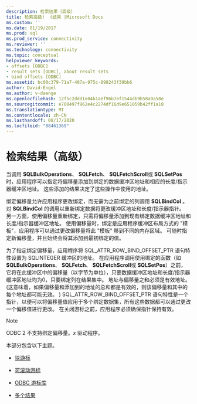 ```yaml
---
description: 检索结果（高级）
title: 检索高级)  (结果 |Microsoft Docs
ms.custom: ''
ms.date: 01/19/2017
ms.prod: sql
ms.prod_service: connectivity
ms.reviewer: ''
ms.technology: connectivity
ms.topic: conceptual
helpviewer_keywords:
- offsets [ODBC]
- result sets [ODBC], about result sets
- bind offsets [ODBC]
ms.assetid: bc00c379-71a7-407a-975c-898243f39bb6
author: David-Engel
ms.author: v-daenge
ms.openlocfilehash: 12f5c2ddd1e04b1aef96b7ef1544db9b58a9a58e
ms.sourcegitcommit: e700497f962e4c2274df16d9e651059b42ff1a10
ms.translationtype: MT
ms.contentlocale: zh-CN
ms.lasthandoff: 08/17/2020
ms.locfileid: "88461369"
---
```

# <a name="retrieving-results-advanced"></a>检索结果（高级）
当调用 **SQLBulkOperations**、 **SQLFetch**、 **SQLFetchScroll**或 **SQLSetPos** 时，应用程序可以指定将偏移量添加到绑定的数据缓冲区地址和相应的长度/指示器缓冲区地址。 这些添加的结果决定了这些操作中使用的地址。  
  
 绑定偏移量允许应用程序更改绑定，而无需为之前绑定的列调用 **SQLBindCol** 。 对 **SQLBindCol** 的调用以重新绑定数据将更改缓冲区地址和长度/指示器指针。 另一方面，使用偏移量重新绑定，只需将偏移量添加到现有绑定数据缓冲区地址和长度/指示器缓冲区地址。 使用偏移量时，绑定是应用程序缓冲区布局方式的 "模板"，应用程序可以通过更改偏移量将此 "模板" 移到不同的内存区域。 可随时指定新偏移量，并且始终会将其添加到最初绑定的值。  
  
 为了指定绑定偏移量，应用程序将 SQL_ATTR_ROW_BIND_OFFSET_PTR 语句特性设置为 SQLINTEGER 缓冲区的地址。 在应用程序调用使用绑定的函数（如 **SQLBulkOperations**、 **SQLFetch**、 **SQLFetchScroll**或 **SQLSetPos**）之前，它将在此缓冲区中的偏移量（以字节为单位），只要数据缓冲区地址和长度/指示器缓冲区地址均为0，只要绑定列在结果集中。 地址与偏移量之和必须是有效地址。  (这意味着，如果偏移量和添加到的地址的总和都是有效的，则该偏移量和其中的每个地址都可能无效。 ) SQL_ATTR_ROW_BIND_OFFSET_PTR 语句特性是一个指针，以便可以将偏移量值应用于多个绑定数据集，所有这些数据都可以通过更改一个偏移值进行更改。 在关闭游标之前，应用程序必须确保指针保持有效。  
  
> [!NOTE]  
>  ODBC 2 不支持绑定偏移量。*x* 驱动程序。  
  
 本部分包含以下主题。  
  
-   [块游标](../../../odbc/reference/develop-app/block-cursors.md)  
  
-   [可滚动游标](../../../odbc/reference/develop-app/scrollable-cursors.md)  
  
-   [ODBC 游标库](../../../odbc/reference/develop-app/the-odbc-cursor-library.md)  
  
-   [多个结果](../../../odbc/reference/develop-app/multiple-results.md)
